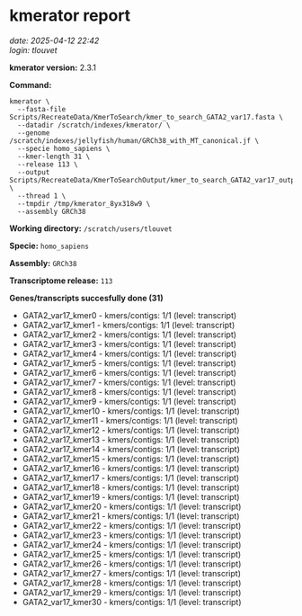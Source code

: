 # kmerator report
*date: 2025-04-12 22:42*  
*login: tlouvet*

**kmerator version:** 2.3.1

**Command:**

```
kmerator \
  --fasta-file Scripts/RecreateData/KmerToSearch/kmer_to_search_GATA2_var17.fasta \
  --datadir /scratch/indexes/kmerator/ \
  --genome /scratch/indexes/jellyfish/human/GRCh38_with_MT_canonical.jf \
  --specie homo_sapiens \
  --kmer-length 31 \
  --release 113 \
  --output Scripts/RecreateData/KmerToSearchOutput/kmer_to_search_GATA2_var17_output \
  --thread 1 \
  --tmpdir /tmp/kmerator_8yx318w9 \
  --assembly GRCh38
```

**Working directory:** `/scratch/users/tlouvet`

**Specie:** `homo_sapiens`

**Assembly:** `GRCh38`

**Transcriptome release:** `113`

**Genes/transcripts succesfully done (31)**

- GATA2_var17_kmer0 - kmers/contigs: 1/1 (level: transcript)
- GATA2_var17_kmer1 - kmers/contigs: 1/1 (level: transcript)
- GATA2_var17_kmer2 - kmers/contigs: 1/1 (level: transcript)
- GATA2_var17_kmer3 - kmers/contigs: 1/1 (level: transcript)
- GATA2_var17_kmer4 - kmers/contigs: 1/1 (level: transcript)
- GATA2_var17_kmer5 - kmers/contigs: 1/1 (level: transcript)
- GATA2_var17_kmer6 - kmers/contigs: 1/1 (level: transcript)
- GATA2_var17_kmer7 - kmers/contigs: 1/1 (level: transcript)
- GATA2_var17_kmer8 - kmers/contigs: 1/1 (level: transcript)
- GATA2_var17_kmer9 - kmers/contigs: 1/1 (level: transcript)
- GATA2_var17_kmer10 - kmers/contigs: 1/1 (level: transcript)
- GATA2_var17_kmer11 - kmers/contigs: 1/1 (level: transcript)
- GATA2_var17_kmer12 - kmers/contigs: 1/1 (level: transcript)
- GATA2_var17_kmer13 - kmers/contigs: 1/1 (level: transcript)
- GATA2_var17_kmer14 - kmers/contigs: 1/1 (level: transcript)
- GATA2_var17_kmer15 - kmers/contigs: 1/1 (level: transcript)
- GATA2_var17_kmer16 - kmers/contigs: 1/1 (level: transcript)
- GATA2_var17_kmer17 - kmers/contigs: 1/1 (level: transcript)
- GATA2_var17_kmer18 - kmers/contigs: 1/1 (level: transcript)
- GATA2_var17_kmer19 - kmers/contigs: 1/1 (level: transcript)
- GATA2_var17_kmer20 - kmers/contigs: 1/1 (level: transcript)
- GATA2_var17_kmer21 - kmers/contigs: 1/1 (level: transcript)
- GATA2_var17_kmer22 - kmers/contigs: 1/1 (level: transcript)
- GATA2_var17_kmer23 - kmers/contigs: 1/1 (level: transcript)
- GATA2_var17_kmer24 - kmers/contigs: 1/1 (level: transcript)
- GATA2_var17_kmer25 - kmers/contigs: 1/1 (level: transcript)
- GATA2_var17_kmer26 - kmers/contigs: 1/1 (level: transcript)
- GATA2_var17_kmer27 - kmers/contigs: 1/1 (level: transcript)
- GATA2_var17_kmer28 - kmers/contigs: 1/1 (level: transcript)
- GATA2_var17_kmer29 - kmers/contigs: 1/1 (level: transcript)
- GATA2_var17_kmer30 - kmers/contigs: 1/1 (level: transcript)
